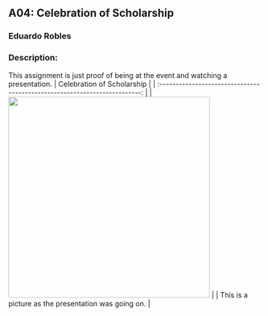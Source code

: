 ## A04: Celebration of Scholarship
### Eduardo Robles
### Description: 

This assignment is just proof of being at the event and watching a presentation.
|                                Celebration of Scholarship                                 |
| :------------------------------------------------------------------------: |
|  <img src="(https://ibb.co/fGpVbggc)" width="400">   |
| This is a picture as the presentation was going on. |
